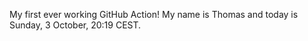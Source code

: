 My first ever working GitHub Action!
My name is Thomas and today is Sunday, 3 October, 20:19 CEST. 
